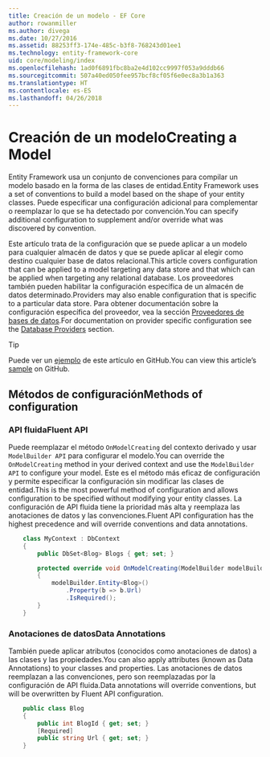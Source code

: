 ```yaml
---
title: Creación de un modelo - EF Core
author: rowanmiller
ms.author: divega
ms.date: 10/27/2016
ms.assetid: 88253ff3-174e-485c-b3f8-768243d01ee1
ms.technology: entity-framework-core
uid: core/modeling/index
ms.openlocfilehash: 1ad0f6891fbc8ba2e4d102cc9997f053a9dddb66
ms.sourcegitcommit: 507a40ed050fee957bcf8cf05f6e0ec8a3b1a363
ms.translationtype: HT
ms.contentlocale: es-ES
ms.lasthandoff: 04/26/2018
---
```

# <a name="creating-a-model"></a><span data-ttu-id="24ac1-102">Creación de un modelo</span><span class="sxs-lookup"><span data-stu-id="24ac1-102">Creating a Model</span></span>

<span data-ttu-id="24ac1-103">Entity Framework usa un conjunto de convenciones para compilar un modelo basado en la forma de las clases de entidad.</span><span class="sxs-lookup"><span data-stu-id="24ac1-103">Entity Framework uses a set of conventions to build a model based on the shape of your entity classes.</span></span> <span data-ttu-id="24ac1-104">Puede especificar una configuración adicional para complementar o reemplazar lo que se ha detectado por convención.</span><span class="sxs-lookup"><span data-stu-id="24ac1-104">You can specify additional configuration to supplement and/or override what was discovered by convention.</span></span>

<span data-ttu-id="24ac1-105">Este artículo trata de la configuración que se puede aplicar a un modelo para cualquier almacén de datos y que se puede aplicar al elegir como destino cualquier base de datos relacional.</span><span class="sxs-lookup"><span data-stu-id="24ac1-105">This article covers configuration that can be applied to a model targeting any data store and that which can be applied when targeting any relational database.</span></span> <span data-ttu-id="24ac1-106">Los proveedores también pueden habilitar la configuración específica de un almacén de datos determinado.</span><span class="sxs-lookup"><span data-stu-id="24ac1-106">Providers may also enable configuration that is specific to a particular data store.</span></span> <span data-ttu-id="24ac1-107">Para obtener documentación sobre la configuración específica del proveedor, vea la sección [Proveedores de bases de datos](../providers/index.md).</span><span class="sxs-lookup"><span data-stu-id="24ac1-107">For documentation on provider specific configuration see the [Database Providers](../providers/index.md) section.</span></span>

> [!TIP]  
> <span data-ttu-id="24ac1-108">Puede ver un [ejemplo](https://github.com/aspnet/EntityFramework.Docs/tree/master/samples) de este artículo en GitHub.</span><span class="sxs-lookup"><span data-stu-id="24ac1-108">You can view this article’s [sample](https://github.com/aspnet/EntityFramework.Docs/tree/master/samples) on GitHub.</span></span>

## <a name="methods-of-configuration"></a><span data-ttu-id="24ac1-109">Métodos de configuración</span><span class="sxs-lookup"><span data-stu-id="24ac1-109">Methods of configuration</span></span>

### <a name="fluent-api"></a><span data-ttu-id="24ac1-110">API fluida</span><span class="sxs-lookup"><span data-stu-id="24ac1-110">Fluent API</span></span>

<span data-ttu-id="24ac1-111">Puede reemplazar el método `OnModelCreating` del contexto derivado y usar `ModelBuilder API` para configurar el modelo.</span><span class="sxs-lookup"><span data-stu-id="24ac1-111">You can override the `OnModelCreating` method in your derived context and use the `ModelBuilder API` to configure your model.</span></span> <span data-ttu-id="24ac1-112">Este es el método más eficaz de configuración y permite especificar la configuración sin modificar las clases de entidad.</span><span class="sxs-lookup"><span data-stu-id="24ac1-112">This is the most powerful method of configuration and allows configuration to be specified without modifying your entity classes.</span></span> <span data-ttu-id="24ac1-113">La configuración de API fluida tiene la prioridad más alta y reemplaza las anotaciones de datos y las convenciones.</span><span class="sxs-lookup"><span data-stu-id="24ac1-113">Fluent API configuration has the highest precedence and will override conventions and data annotations.</span></span>

<!-- [!code-csharp[Main](samples/core/Modeling/FluentAPI/Samples/Required.cs?range=5-15&highlight=5-10)] -->

``` csharp
    class MyContext : DbContext
    {
        public DbSet<Blog> Blogs { get; set; }

        protected override void OnModelCreating(ModelBuilder modelBuilder)
        {
            modelBuilder.Entity<Blog>()
                .Property(b => b.Url)
                .IsRequired();
        }
    }
```

### <a name="data-annotations"></a><span data-ttu-id="24ac1-114">Anotaciones de datos</span><span class="sxs-lookup"><span data-stu-id="24ac1-114">Data Annotations</span></span>

<span data-ttu-id="24ac1-115">También puede aplicar atributos (conocidos como anotaciones de datos) a las clases y las propiedades.</span><span class="sxs-lookup"><span data-stu-id="24ac1-115">You can also apply attributes (known as Data Annotations) to your classes and properties.</span></span> <span data-ttu-id="24ac1-116">Las anotaciones de datos reemplazan a las convenciones, pero son reemplazadas por la configuración de API fluida.</span><span class="sxs-lookup"><span data-stu-id="24ac1-116">Data annotations will override conventions, but will be overwritten by Fluent API configuration.</span></span>

<!-- [!code-csharp[Main](samples/core/Modeling/DataAnnotations/Samples/Required.cs?range=11-16&highlight=4)] -->
``` csharp
    public class Blog
    {
        public int BlogId { get; set; }
        [Required]
        public string Url { get; set; }
    }
```
